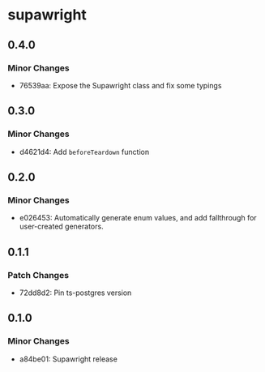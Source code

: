 # supawright

## 0.4.0

### Minor Changes

- 76539aa: Expose the Supawright class and fix some typings

## 0.3.0

### Minor Changes

- d4621d4: Add `beforeTeardown` function

## 0.2.0

### Minor Changes

- e026453: Automatically generate enum values, and add fallthrough for user-created generators.

## 0.1.1

### Patch Changes

- 72dd8d2: Pin ts-postgres version

## 0.1.0

### Minor Changes

- a84be01: Supawright release
